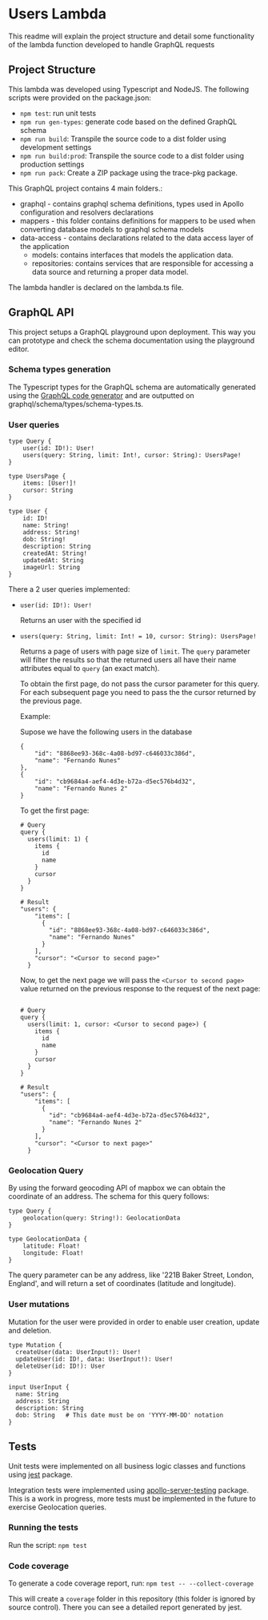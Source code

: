 # Users Lambda

This readme will explain the project structure and detail some functionality of the lambda function developed to handle GraphQL requests

## Project Structure

This lambda was developed using Typescript and NodeJS. The following scripts were provided on the package.json:

- `npm test`: run unit tests
- `npm run gen-types`: generate code based on the defined GraphQL schema
- `npm run build`: Transpile the source code to a dist folder using development settings
- `npm run build:prod`: Transpile the source code to a dist folder using production settings
- `npm run pack`: Create a ZIP package using the trace-pkg package.

This GraphQL project contains 4 main folders.:

- graphql - contains graphql schema definitions, types used in Apollo configuration and resolvers declarations
- mappers - this folder contains definitions for mappers to be used when converting database models to graphql schema models
- data-access - contains declarations related to the data access layer of the application
  - models: contains interfaces that models the application data.
  - repositories: contains services that are responsible for accessing a data source and returning a proper data model.

The lambda handler is declared on the lambda.ts file.

## GraphQL API

This project setups a GraphQL playground upon deployment. This way you can prototype and check the schema documentation using the playground editor.

### Schema types generation

The Typescript types for the GraphQL schema are automatically generated using the [GraphQL code generator](https://www.graphql-code-generator.com/) and are outputted on graphql/schema/types/schema-types.ts.

### User queries

```
type Query {
    user(id: ID!): User!
    users(query: String, limit: Int!, cursor: String): UsersPage!
}

type UsersPage {
    items: [User!]!
    cursor: String
}

type User {
    id: ID!
    name: String!
    address: String!
    dob: String!
    description: String
    createdAt: String!
    updatedAt: String
    imageUrl: String
}
```

There a 2 user queries implemented:

- `user(id: ID!): User!`

  Returns an user with the specified id

- `users(query: String, limit: Int! = 10, cursor: String): UsersPage!`

  Returns a page of users with page size of `limit`. The `query` parameter will filter the results so that the returned users all have their name attributes equal to `query` (an exact match).

  To obtain the first page, do not pass the cursor parameter for this query. For each subsequent page you need to pass the the cursor returned by the previous page.

  Example:

  Supose we have the following users in the database

  ```
  {
      "id": "8868ee93-368c-4a08-bd97-c646033c386d",
      "name": "Fernando Nunes"
  },
  {
      "id": "cb9684a4-aef4-4d3e-b72a-d5ec576b4d32",
      "name": "Fernando Nunes 2"
  }
  ```

  To get the first page:

  ```
  # Query
  query {
    users(limit: 1) {
      items {
        id
        name
      }
      cursor
    }
  }

  # Result
  "users": {
      "items": [
        {
          "id": "8868ee93-368c-4a08-bd97-c646033c386d",
          "name": "Fernando Nunes"
        }
      ],
      "cursor": "<Cursor to second page>"
    }

  ```

  Now, to get the next page we will pass the `<Cursor to second page>` value returned on the previous response to the request of the next page:

  ```

  # Query
  query {
    users(limit: 1, cursor: <Cursor to second page>) {
      items {
        id
        name
      }
      cursor
    }
  }

  # Result
  "users": {
      "items": [
        {
          "id": "cb9684a4-aef4-4d3e-b72a-d5ec576b4d32",
          "name": "Fernando Nunes 2"
        }
      ],
      "cursor": "<Cursor to next page>"
    }

  ```

### Geolocation Query

By using the forward geocoding API of mapbox we can obtain the coordinate of an address. The schema for this query follows:

```
type Query {
    geolocation(query: String!): GeolocationData
}

type GeolocationData {
    latitude: Float!
    longitude: Float!
}

```

The query parameter can be any address, like '221B Baker Street, London, England', and will return a set of coordinates (latitude and longitude).

### User mutations

Mutation for the user were provided in order to enable user creation, update and deletion.

```
type Mutation {
  createUser(data: UserInput!): User!
  updateUser(id: ID!, data: UserInput!): User!
  deleteUser(id: ID!): User
}

input UserInput {
  name: String
  address: String
  description: String
  dob: String   # This date must be on 'YYYY-MM-DD' notation
}
```

## Tests

Unit tests were implemented on all business logic classes and functions using [jest](https://www.npmjs.com/package/jest) package.

Integration tests were implemented using [apollo-server-testing](https://www.npmjs.com/package/apollo-server-testing) package. This is a work in progress, more tests must be implemented in the future to exercise Geolocation queries.

### Running the tests

Run the script: `npm test`

### Code coverage

To generate a code coverage report, run: `npm test -- --collect-coverage`

This will create a `coverage` folder in this repository (this folder is ignored by source control). There you can see a detailed report generated by jest.
